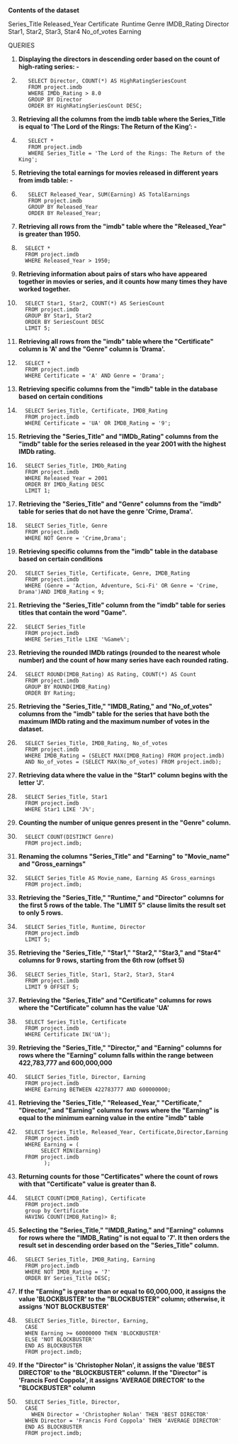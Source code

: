 **Contents of the dataset** 

Series_Title 
Released_Year 
Certificate  
Runtime 
Genre 
IMDB_Rating 
Director 
Star1, Star2, Star3, Star4 
No_of_votes 
Earning 

QUERIES  
1.   **Displaying the directors in descending order based on the count of high-rating series: -**
2.   
          SELECT Director, COUNT(*) AS HighRatingSeriesCount 
          FROM project.imdb 
          WHERE IMDb_Rating > 8.0 
          GROUP BY Director 
          ORDER BY HighRatingSeriesCount DESC;
     
4.   **Retrieving all the columns from the imdb table where the Series_Title is equal to 'The Lord of the Rings: The Return of the King’: -**
5.   
          SELECT *  
          FROM project.imdb 
          WHERE Series_Title = 'The Lord of the Rings: The Return of the King';

7.   **Retrieving the total earnings for movies released in different years from imdb table: -**
8.   
          SELECT Released_Year, SUM(Earning) AS TotalEarnings 
          FROM project.imdb 
          GROUP BY Released_Year 
          ORDER BY Released_Year;
     
10.   **Retrieving all rows from the "imdb" table where the "Released_Year" is greater than 1950.**
11.   
          SELECT * 
          FROM project.imdb 
          WHERE Released_Year > 1950;
      
13.   **Retrieving information about pairs of stars who have appeared together in movies or series, and it counts how many times they have worked together.**
14.    
          SELECT Star1, Star2, COUNT(*) AS SeriesCount 
          FROM project.imdb 
          GROUP BY Star1, Star2 
          ORDER BY SeriesCount DESC 
          LIMIT 5;
   
16.   **Retrieving all rows from the "imdb" table where the "Certificate" column is 'A' and the "Genre" column is 'Drama'.**
17.   
          SELECT * 
          FROM project.imdb 
          WHERE Certificate = 'A' AND Genre = 'Drama';
      
19.   **Retrieving specific columns from the "imdb" table in the database based on certain conditions**
20.         
          SELECT Series_Title, Certificate, IMDB_Rating 
          FROM project.imdb 
          WHERE Certificate = 'UA' OR IMDB_Rating = '9';
        
22.   **Retrieving the "Series_Title" and "IMDb_Rating" columns from the "imdb" table for the series released in the year 2001 with the highest IMDb rating.**
23.   
          SELECT Series_Title, IMDb_Rating 
          FROM project.imdb 
          WHERE Released_Year = 2001 
          ORDER BY IMDb_Rating DESC 
          LIMIT 1;
      
25.    **Retrieving the "Series_Title" and "Genre" columns from the "imdb" table for series that do not have the genre 'Crime, Drama'.**
26.
          SELECT Series_Title, Genre 
          FROM project.imdb 
          WHERE NOT Genre = 'Crime,Drama';
   
28.   **Retrieving specific columns from the "imdb" table in the database based on certain conditions**
29.   
          SELECT Series_Title, Certificate, Genre, IMDB_Rating 
          FROM project.imdb 
          WHERE (Genre = 'Action, Adventure, Sci-Fi' OR Genre = 'Crime, Drama')AND IMDB_Rating < 9;
      
31.   **Retrieving the "Series_Title" column from the "imdb" table for series titles that contain the word "Game".**
32.   
          SELECT Series_Title 
          FROM project.imdb 
          WHERE Series_Title LIKE '%Game%';
      
12.   **Retrieving the rounded IMDb ratings (rounded to the nearest whole number) and the count of how many series have each rounded rating.**
13.    
          SELECT ROUND(IMDB_Rating) AS Rating, COUNT(*) AS Count 
          FROM project.imdb 
          GROUP BY ROUND(IMDB_Rating) 
          ORDER BY Rating;
    
15.   **Retrieving the "Series_Title," "IMDB_Rating," and "No_of_votes" columns from the "imdb" table for the series that have both the maximum IMDb rating and the maximum number of votes in the dataset.**
16.   
          SELECT Series_Title, IMDB_Rating, No_of_votes 
          FROM project.imdb 
          WHERE IMDB_Rating = (SELECT MAX(IMDB_Rating) FROM project.imdb) 
          AND No_of_votes = (SELECT MAX(No_of_votes) FROM project.imdb);
      
18.   **Retrieving data where the value in the "Star1" column begins with the letter 'J'.**
19.    
          SELECT Series_Title, Star1 
          FROM project.imdb 
          WHERE Star1 LIKE 'J%';
   
21.   **Counting the number of unique genres present in the "Genre" column.**
22.    
          SELECT COUNT(DISTINCT Genre) 
          FROM project.imdb;
   
24.   **Renaming the columns "Series_Title" and "Earning" to "Movie_name" and "Gross_earnings"**
25.    
          SELECT Series_Title AS Movie_name, Earning AS Gross_earnings 
          FROM project.imdb;
   
27.   **Retrieving the "Series_Title," "Runtime," and "Director" columns for the first 5 rows of the table. The "LIMIT 5" clause limits the result set to only 5 rows.**
28.    
          SELECT Series_Title, Runtime, Director 
          FROM project.imdb 
          LIMIT 5;
   
30.   **Retrieving the "Series_Title," "Star1," "Star2," "Star3," and "Star4" columns for 9 rows, starting from the 6th row (offset 5)**
31.    
          SELECT Series_Title, Star1, Star2, Star3, Star4 
          FROM project.imdb 
          LIMIT 9 OFFSET 5;
   
33.   **Retrieving the "Series_Title" and "Certificate" columns for rows where the "Certificate" column has the value 'UA'**
34.    
          SELECT Series_Title, Certificate 
          FROM project.imdb 
          WHERE Certificate IN('UA');
   
36.   **Retrieving the "Series_Title," "Director," and "Earning" columns for rows where the "Earning" column falls within the range between 422,783,777 and 600,000,000**
37.     
          SELECT Series_Title, Director, Earning 
          FROM project.imdb 
          WHERE Earning BETWEEN 422783777 AND 600000000;
      
38.  **Retrieving the "Series_Title," "Released_Year," "Certificate," "Director," and "Earning" columns for rows where the "Earning" is equal to the minimum earning value in the entire "imdb" table**
39.   
          SELECT Series_Title, Released_Year, Certificate,Director,Earning 
          FROM project.imdb 
          WHERE Earning = ( 
               SELECT MIN(Earning) 
          FROM project.imdb 
                );
      
40.  **Returning counts for those "Certificates" where the count of rows with that "Certificate" value is greater than 8.**
41.   
          SELECT COUNT(IMDB_Rating), Certificate 
          FROM project.imdb 
          group by Certificate 
          HAVING COUNT(IMDB_Rating)> 8;
      
42.  **Selecting the "Series_Title," "IMDB_Rating," and "Earning" columns for rows where the "IMDB_Rating" is not equal to '7'. It then orders the result set in descending order based on the "Series_Title" column.**
43.   
          SELECT Series_Title, IMDB_Rating, Earning 
          FROM project.imdb 
          WHERE NOT IMDB_Rating = '7' 
          ORDER BY Series_Title DESC;
      
44.  **If the "Earning" is greater than or equal to 60,000,000, it assigns the value 'BLOCKBUSTER' to the "BLOCKBUSTER" column; otherwise, it assigns 'NOT BLOCKBUSTER'**
45.  
          SELECT Series_Title, Director, Earning, 
          CASE  
          WHEN Earning >= 60000000 THEN 'BLOCKBUSTER' 
          ELSE 'NOT BLOCKBUSTER' 
          END AS BLOCKBUSTER 
          FROM project.imdb;
      
46.   **If the "Director" is 'Christopher Nolan', it assigns the value 'BEST DIRECTOR' to the "BLOCKBUSTER" column. If the "Director" is 'Francis Ford Coppola', it assigns 'AVERAGE DIRECTOR' to the "BLOCKBUSTER" column**
47.   
          SELECT Series_Title, Director, 
          CASE  
        	WHEN Director = 'Christopher Nolan' THEN 'BEST DIRECTOR' 
          WHEN Director = 'Francis Ford Coppola' THEN 'AVERAGE DIRECTOR' 
          END AS BLOCKBUSTER 
          FROM project.imdb; 

 

 

 

 

 

 

 

 

 

 

 

 

 

 

 

 

 

 

 

 
